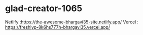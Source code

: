 # glad-creator-1065

Netlify :https://the-awesome-bhargavi35-site.netlify.app/
Vercel : https://freshlyp-8k6hs777h-bhargavi35.vercel.app/
